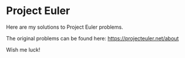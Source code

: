 # Project Euler

Here are my solutions to Project Euler problems.

The original problems can be found here: https://projecteuler.net/about

Wish me luck!

